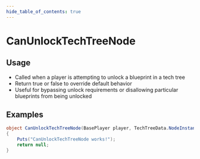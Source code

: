 ```yaml
---
hide_table_of_contents: true
---
```


# CanUnlockTechTreeNode

## Usage

* Called when a player is attempting to unlock a blueprint in a tech tree
* Return true or false to override default behavior
* Useful for bypassing unlock requirements or disallowing particular blueprints from being unlocked

## Examples

```csharp title=""
object CanUnlockTechTreeNode(BasePlayer player, TechTreeData.NodeInstance node, TechTreeData techTree)
{
    Puts("CanUnlockTechTreeNode works!");
    return null;
}
```

